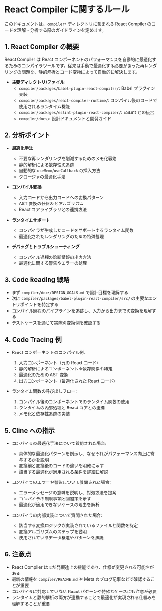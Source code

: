 # React Compiler に関するルール

このドキュメントは、`compiler/` ディレクトリに含まれる React Compiler のコードを理解・分析する際のガイドラインを定めます。

## 1. React Compiler の概要

React Compiler は React コンポーネントのパフォーマンスを自動的に最適化するためのコンパイラツールです。従来は手動で最適化する必要があった再レンダリングの問題を、静的解析とコード変換によって自動的に解決します。

*   **主要ディレクトリ/ファイル:**
    *   `compiler/packages/babel-plugin-react-compiler/`: Babel プラグイン実装
    *   `compiler/packages/react-compiler-runtime/`: コンパイル後のコードで使用されるランタイム機能
    *   `compiler/packages/eslint-plugin-react-compiler/`: ESLint との統合
    *   `compiler/docs/`: 設計ドキュメントと開発ガイド

## 2. 分析ポイント

*   **最適化手法**
    *   不要な再レンダリングを削減するためのメモ化戦略
    *   静的解析による依存性の追跡
    *   自動的な `useMemo`/`useCallback` の挿入方法
    *   クロージャの最適化手法

*   **コンパイル変換**
    *   入力コードから出力コードへの変換パターン
    *   AST 変換の仕組みとアルゴリズム
    *   React コアライブラリとの連携方法

*   **ランタイムサポート**
    *   コンパイラが生成したコードをサポートするランタイム関数
    *   最適化されたレンダリングのための特殊処理

*   **デバッグとトラブルシューティング**
    *   コンパイル過程の診断情報の出力方法
    *   最適化に関する警告やエラーの処理

## 3. Code Reading 戦略

*   まず `compiler/docs/DESIGN_GOALS.md` で設計目標を理解する
*   次に `compiler/packages/babel-plugin-react-compiler/src/` の主要なエントリポイントを特定する
*   コンパイル過程のパイプラインを追跡し、入力から出力までの変換を理解する
*   テストケースを通じて実際の変換例を確認する

## 4. Code Tracing 例

*   React コンポーネントのコンパイル例:
    1. 入力コンポーネント（元の React コード）
    2. 静的解析によるコンポーネントの依存関係の特定
    3. 最適化のための AST 変換
    4. 出力コンポーネント（最適化された React コード）

*   ランタイム関数の呼び出しフロー:
    1. コンパイル後のコンポーネントでのランタイム関数の使用
    2. ランタイムの内部処理と React コアとの連携
    3. メモ化と依存性追跡の実装

## 5. Cline への指示

*   コンパイラの最適化手法について質問された場合:
    *   具体的な最適化パターンを例示し、なぜそれがパフォーマンス向上に寄与するかを説明
    *   変換前と変換後のコードの違いを明確に示す
    *   該当する最適化が適用される条件を詳細に解説

*   コンパイラのエラーや警告について質問された場合:
    *   エラーメッセージの意味を説明し、対処方法を提案
    *   コンパイラの制限事項と回避策を示す
    *   最適化が適用できないケースの理由を解析

*   コンパイラの内部実装について質問された場合:
    *   該当する変換ロジックが実装されているファイルと関数を特定
    *   変換アルゴリズムのステップを説明
    *   使用されているデータ構造やパターンを解説

## 6. 注意点

*   React Compiler はまだ発展途上の機能であり、仕様が変更される可能性がある
*   最新の情報を `compiler/README.md` や Meta のブログ記事などで確認することが重要
*   コンパイラに対応していない React パターンや特殊なケースにも注意が必要
*   ランタイムと静的解析の両方が連携することで最適化が実現される仕組みを理解することが重要
